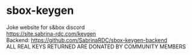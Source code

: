 # sbox-keygen
Joke website for s&amp;box discord </br>
https://site.sabrina-rdc.com/keygen<br>
Backend: https://github.com/SabrinaRDC/sbox-keygen-backend<br>
ALL REAL KEYS RETURNED ARE DONATED BY COMMUNITY MEMBERS
